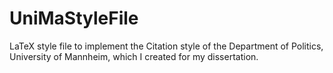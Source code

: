 # UniMaStyleFile
LaTeX style file to implement the Citation style of the Department of Politics, University of Mannheim, which I created for my dissertation. 

